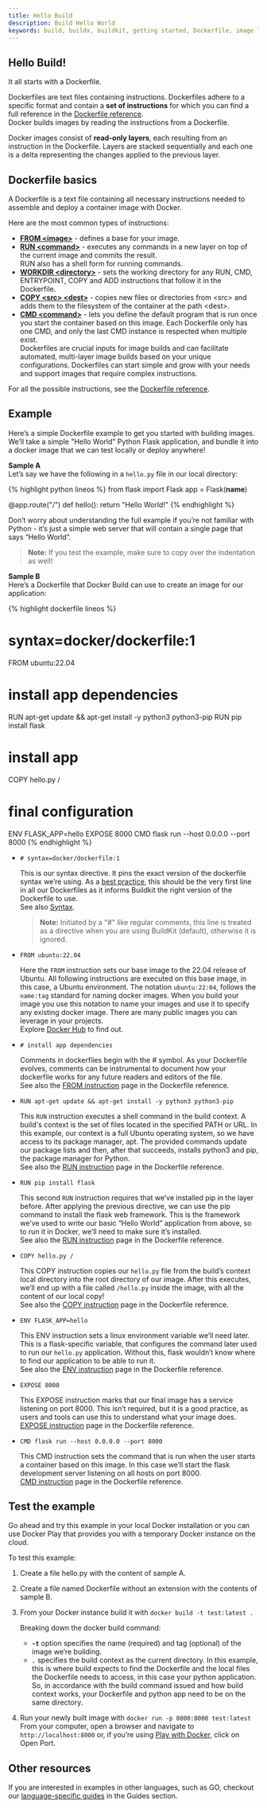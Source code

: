 ```yaml
---
title: Hello Build
description: Build Hello World
keywords: build, buildx, buildkit, getting started, Dockerfile, image layers, build instructions, build context
---
```


## Hello Build!

It all starts with a Dockerfile.

Dockerfiles are text files containing instructions. Dockerfiles adhere to a specific format and contain a **set of instructions** for which you can find a full reference in the [Dockerfile reference](../engine/reference/builder).
<br/>Docker builds images by reading the instructions from a Dockerfile.

Docker images consist of **read-only layers**, each resulting from an instruction in the Dockerfile. Layers are stacked sequentially and each one is a delta representing the changes applied to the previous layer.

## Dockerfile basics

A Dockerfile is a text file containing all necessary instructions needed to assemble and deploy a container image with Docker.

Here are the most common types of instructions:
 
* [**FROM \<image\>**](../engine/reference/builder/#from) - defines a base for your image.
* [**RUN \<command\>**](../engine/reference/builder/#run) - executes any commands in a new layer on top of the current image and commits the result. <br/>RUN also has a shell form for running commands.
* [**WORKDIR \<directory\>**](../engine/reference/builder/#workdir) - sets the working directory for any RUN, CMD, ENTRYPOINT, COPY and ADD instructions that follow it in the Dockerfile.
* [**COPY \<src\> \<dest\>**](../engine/reference/builder/#copy) - copies new files or directories from \<src\> and adds them to the filesystem of the container at the path \<dest\>.
* [**CMD \<command\>**](../engine/reference/builder/#cmd) - lets you define the default program that is run once you start the container based on this image. Each Dockerfile only has one CMD, and only the last CMD instance is respected when multiple exist.
<br/>Dockerfiles are crucial inputs for image builds and can facilitate automated, multi-layer image builds based on your unique configurations. Dockerfiles can start simple and grow with your needs and support images that require complex instructions.
  
For all the possible instructions, see the [Dockerfile reference](../engine/reference/builder/).

## Example
Here’s a simple Dockerfile example to get you started with building images. We’ll take a simple "Hello World" Python Flask application, and bundle it into a docker image that we can test locally or deploy anywhere!

**Sample A**
<br/>Let’s say we have the following in a `hello.py` file in our local directory:

{% highlight python lineos %}
from flask import Flask
app = Flask(__name__)

@app.route("/")
def hello():
    return "Hello World!"
{% endhighlight %}

Don’t worry about understanding the full example if you’re not familiar with Python - it’s just a simple web server that will contain a single page that says “Hello World”.

> **Note:** If you test the example, make sure to copy over the indentation as well!

**Sample B**
<br/>Here’s a Dockerfile that Docker Build can use to create an image for our application:

{% highlight dockerfile lineos %}
# syntax=docker/dockerfile:1
FROM ubuntu:22.04

# install app dependencies
RUN apt-get update && apt-get install -y python3 python3-pip
RUN pip install flask

# install app
COPY hello.py /

# final configuration
ENV FLASK_APP=hello
    EXPOSE 8000
CMD flask run --host 0.0.0.0 --port 8000
{% endhighlight %}

* `# syntax=docker/dockerfile:1` 

    This is our syntax directive. It pins the exact version of the dockerfile syntax we’re using. As a [best practice](https://docs.docker.com/develop/develop-images/dockerfile_best-practices/), this should be the very first line in all our Dockerfiles as it informs Buildkit the right version of the Dockerfile to use. 
    <br/>See also [Syntax](../engine/reference/builder/#syntax).
    
    > **Note:** Initiated by a "#" like regular comments, this line is treated as a directive when you are using BuildKit (default), otherwise it is ignored.


* `FROM ubuntu:22.04`

    Here the `FROM` instruction sets our base image to the 22.04 release of Ubuntu. All following instructions are executed on this base image, in this case, a Ubuntu environment. 
    The notation `ubuntu:22:04`, follows the `name:tag` standard for naming docker images. 
    When you build your image you use this notation to name your images and use it to specify any existing docker image.
    There are many public images you can leverage in your projects. <br/>Explore [Docker Hub](https://hub.docker.com/_/ubuntu/?tab=tags) to find out.

* `# install app dependencies`

    Comments in dockerfiles begin with the # symbol. 
    As your Dockerfile evolves, comments can be instrumental to document how your dockerfile works for any future readers and editors of the file. 
    <br/>See also the [FROM instruction](../engine/reference/builder/#from) page in the Dockerfile reference.

* `RUN apt-get update && apt-get install -y python3 python3-pip`

    This `RUN` instruction executes a shell command in the build context. A build's context is the set of files located in the specified PATH or URL. In this example, our context is a full Ubuntu operating system, so we have access to its package manager, apt. The provided commands update our package lists and then, after that succeeds, installs python3 and pip, the package manager for Python.<br/>See also the [RUN instruction](../engine/reference/builder/#run) page in the Dockerfile reference.

* `RUN pip install flask`

    This second `RUN` instruction requires that we’ve installed pip in the layer before. After applying the previous directive, we can use the pip command to install the flask web framework. This is the framework we’ve used to write our basic “Hello World” application from above, so to run it in Docker, we’ll need to make sure it’s installed. <br/>See also the [RUN instruction](../engine/reference/builder/#run) page in the Dockerfile reference.

* `COPY hello.py /`

    This COPY instruction copies our `hello.py` file from the build’s context local directory into the root directory of our image. After this executes, we’ll end up with a file called `/hello.py` inside the image, with all the content of our local copy! <br/> See also the [COPY instruction](../engine/reference/builder/#copy) page in the Dockerfile reference.
    

* `ENV FLASK_APP=hello` 

    This ENV instruction sets a linux environment variable we’ll need later. This is a flask-specific variable, that configures the command later used to run our `hello.py` application. Without this, flask wouldn’t know where to find our application to be able to run it. <br/>See also the [ENV instruction](../engine/reference/builder/#env) page in the Dockerfile reference.


* `EXPOSE 8000` 

    This EXPOSE instruction marks that our final image has a service listening on port 8000. This isn’t required, but it is a good practice, as users and tools can use this to understand what your image does. <br/>[EXPOSE instruction](../engine/reference/builder/#expose) page in the Dockerfile reference.

* `CMD flask run --host 0.0.0.0 --port 8000`

    This CMD instruction sets the command that is run when the user starts a container based on this image. In this case we’ll start the flask development server listening on all hosts on port 8000. <br/>[CMD instruction](../engine/reference/builder/#cmd) page in the Dockerfile reference.

## Test the example

Go ahead and try this example in your local Docker installation or you can use Docker Play that provides you with a temporary Docker instance on the cloud.

To test this example:
1. Create a file hello.py with the content of sample A.
2. Create a file named Dockerfile without an extension with the contents of sample B.
3. From your Docker instance build it with `docker build -t test:latest .`

    Breaking down the docker build command:  
    * **`-t`** option specifies the name (required) and tag (optional) of the image we’re building.  
    * **`.`** specifies the build context as the current directory. In this example, this is where build expects to find the Dockerfile and the local files the Dockerfile needs to access, in this case your python application.
    <br/>So, in accordance with the build command issued and how build context works, your Dockerfile and python app need to be on the same directory. 

4. Run your newly built image with `docker run -p 8000:8000 test:latest` 
From your computer, open a browser and navigate to `http://localhost:8000` or, if you’re using [Play with Docker](https://labs.play-with-docker.com), click on Open Port. 

## Other resources

If you are interested in examples in other languages, such as GO, checkout our [language-specific guides](../language/) in the Guides section.
